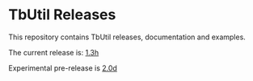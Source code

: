 # TbUtil Releases

This repository contains TbUtil releases, documentation and examples.

The current release is: [1.3h](https://github.com/turbonomic/tbutil/blob/v1.3h/docs/release.md)

Experimental pre-release is [2.0d](https://github.com/turbonomic/tbutil/blob/v2.0d/docs/release.md)